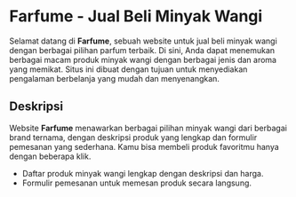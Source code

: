 # Farfume - Jual Beli Minyak Wangi

Selamat datang di **Farfume**, sebuah website untuk jual beli minyak wangi dengan berbagai pilihan parfum terbaik. Di sini, Anda dapat menemukan berbagai macam produk minyak wangi dengan berbagai jenis dan aroma yang memikat. Situs ini dibuat dengan tujuan untuk menyediakan pengalaman berbelanja yang mudah dan menyenangkan.

## Deskripsi

Website **Farfume** menawarkan berbagai pilihan minyak wangi dari berbagai brand ternama, dengan deskripsi produk yang lengkap dan formulir pemesanan yang sederhana. Kamu bisa membeli produk favoritmu hanya dengan beberapa klik.

- Daftar produk minyak wangi lengkap dengan deskripsi dan harga.
- Formulir pemesanan untuk memesan produk secara langsung.

